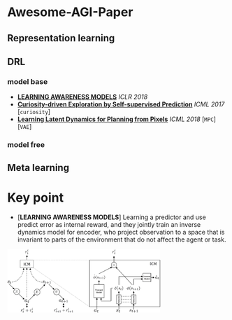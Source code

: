 # Awesome-AGI-Paper
## Representation learning
## DRL
### model base
   - [**LEARNING AWARENESS MODELS**](https://arxiv.org/pdf/1804.06318.pdf) *ICLR 2018* 
   - [**Curiosity-driven Exploration by Self-supervised Prediction**](https://pathak22.github.io/noreward-rl/resources/icml17.pdf) *ICML 2017* [`curiosity`]
   - [**Learning Latent Dynamics for Planning from Pixels**](https://arxiv.org/pdf/1811.04551.pdf) *ICML 2018* [`MPC`][`VAE`]
### model free
## Meta learning

# Key point
- [**LEARNING AWARENESS MODELS**]
Learning a predictor and use predict error as internal reward, and they jointly train an inverse dynamics model for encoder, who project observation to a space that is invariant to parts of the environment that do not affect the agent or task. 

<img src="https://github.com/createamind/Awesome-AGI-Paper/blob/master/img/ICM_min-d1e454752470ec66bea6561d61f2d369d9d8f7fad92c0a3dcdc69614e5dd1f96.png" width="350" style="display:inline"/>
